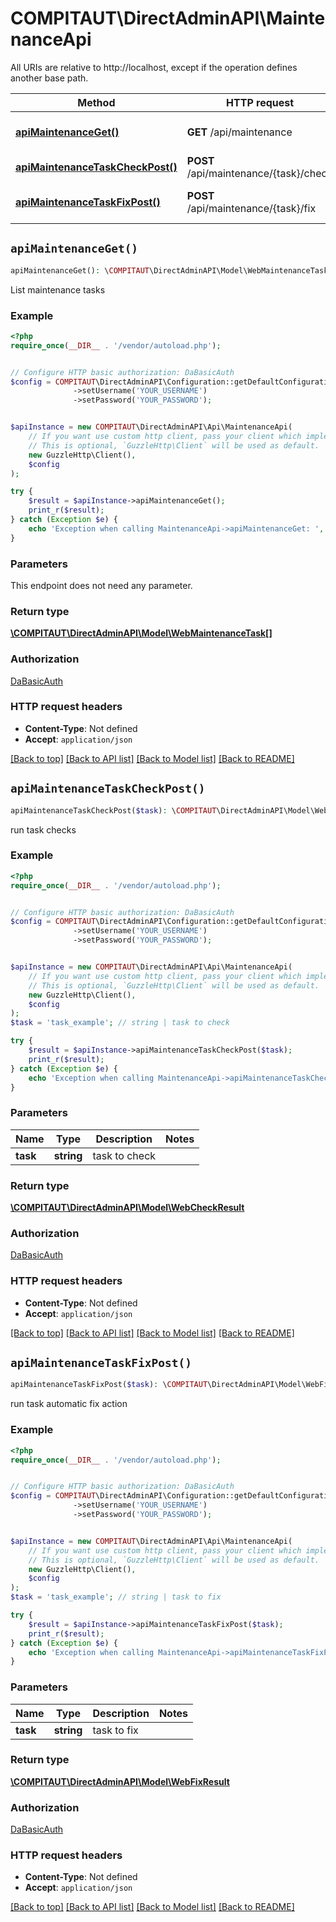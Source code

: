 # COMPITAUT\DirectAdminAPI\MaintenanceApi

All URIs are relative to http://localhost, except if the operation defines another base path.

| Method | HTTP request | Description |
| ------------- | ------------- | ------------- |
| [**apiMaintenanceGet()**](MaintenanceApi.md#apiMaintenanceGet) | **GET** /api/maintenance | List maintenance tasks |
| [**apiMaintenanceTaskCheckPost()**](MaintenanceApi.md#apiMaintenanceTaskCheckPost) | **POST** /api/maintenance/{task}/check | run task checks |
| [**apiMaintenanceTaskFixPost()**](MaintenanceApi.md#apiMaintenanceTaskFixPost) | **POST** /api/maintenance/{task}/fix | run task automatic fix action |


## `apiMaintenanceGet()`

```php
apiMaintenanceGet(): \COMPITAUT\DirectAdminAPI\Model\WebMaintenanceTask[]
```

List maintenance tasks

### Example

```php
<?php
require_once(__DIR__ . '/vendor/autoload.php');


// Configure HTTP basic authorization: DaBasicAuth
$config = COMPITAUT\DirectAdminAPI\Configuration::getDefaultConfiguration()
              ->setUsername('YOUR_USERNAME')
              ->setPassword('YOUR_PASSWORD');


$apiInstance = new COMPITAUT\DirectAdminAPI\Api\MaintenanceApi(
    // If you want use custom http client, pass your client which implements `GuzzleHttp\ClientInterface`.
    // This is optional, `GuzzleHttp\Client` will be used as default.
    new GuzzleHttp\Client(),
    $config
);

try {
    $result = $apiInstance->apiMaintenanceGet();
    print_r($result);
} catch (Exception $e) {
    echo 'Exception when calling MaintenanceApi->apiMaintenanceGet: ', $e->getMessage(), PHP_EOL;
}
```

### Parameters

This endpoint does not need any parameter.

### Return type

[**\COMPITAUT\DirectAdminAPI\Model\WebMaintenanceTask[]**](../Model/WebMaintenanceTask.md)

### Authorization

[DaBasicAuth](../../README.md#DaBasicAuth)

### HTTP request headers

- **Content-Type**: Not defined
- **Accept**: `application/json`

[[Back to top]](#) [[Back to API list]](../../README.md#endpoints)
[[Back to Model list]](../../README.md#models)
[[Back to README]](../../README.md)

## `apiMaintenanceTaskCheckPost()`

```php
apiMaintenanceTaskCheckPost($task): \COMPITAUT\DirectAdminAPI\Model\WebCheckResult
```

run task checks

### Example

```php
<?php
require_once(__DIR__ . '/vendor/autoload.php');


// Configure HTTP basic authorization: DaBasicAuth
$config = COMPITAUT\DirectAdminAPI\Configuration::getDefaultConfiguration()
              ->setUsername('YOUR_USERNAME')
              ->setPassword('YOUR_PASSWORD');


$apiInstance = new COMPITAUT\DirectAdminAPI\Api\MaintenanceApi(
    // If you want use custom http client, pass your client which implements `GuzzleHttp\ClientInterface`.
    // This is optional, `GuzzleHttp\Client` will be used as default.
    new GuzzleHttp\Client(),
    $config
);
$task = 'task_example'; // string | task to check

try {
    $result = $apiInstance->apiMaintenanceTaskCheckPost($task);
    print_r($result);
} catch (Exception $e) {
    echo 'Exception when calling MaintenanceApi->apiMaintenanceTaskCheckPost: ', $e->getMessage(), PHP_EOL;
}
```

### Parameters

| Name | Type | Description  | Notes |
| ------------- | ------------- | ------------- | ------------- |
| **task** | **string**| task to check | |

### Return type

[**\COMPITAUT\DirectAdminAPI\Model\WebCheckResult**](../Model/WebCheckResult.md)

### Authorization

[DaBasicAuth](../../README.md#DaBasicAuth)

### HTTP request headers

- **Content-Type**: Not defined
- **Accept**: `application/json`

[[Back to top]](#) [[Back to API list]](../../README.md#endpoints)
[[Back to Model list]](../../README.md#models)
[[Back to README]](../../README.md)

## `apiMaintenanceTaskFixPost()`

```php
apiMaintenanceTaskFixPost($task): \COMPITAUT\DirectAdminAPI\Model\WebFixResult
```

run task automatic fix action

### Example

```php
<?php
require_once(__DIR__ . '/vendor/autoload.php');


// Configure HTTP basic authorization: DaBasicAuth
$config = COMPITAUT\DirectAdminAPI\Configuration::getDefaultConfiguration()
              ->setUsername('YOUR_USERNAME')
              ->setPassword('YOUR_PASSWORD');


$apiInstance = new COMPITAUT\DirectAdminAPI\Api\MaintenanceApi(
    // If you want use custom http client, pass your client which implements `GuzzleHttp\ClientInterface`.
    // This is optional, `GuzzleHttp\Client` will be used as default.
    new GuzzleHttp\Client(),
    $config
);
$task = 'task_example'; // string | task to fix

try {
    $result = $apiInstance->apiMaintenanceTaskFixPost($task);
    print_r($result);
} catch (Exception $e) {
    echo 'Exception when calling MaintenanceApi->apiMaintenanceTaskFixPost: ', $e->getMessage(), PHP_EOL;
}
```

### Parameters

| Name | Type | Description  | Notes |
| ------------- | ------------- | ------------- | ------------- |
| **task** | **string**| task to fix | |

### Return type

[**\COMPITAUT\DirectAdminAPI\Model\WebFixResult**](../Model/WebFixResult.md)

### Authorization

[DaBasicAuth](../../README.md#DaBasicAuth)

### HTTP request headers

- **Content-Type**: Not defined
- **Accept**: `application/json`

[[Back to top]](#) [[Back to API list]](../../README.md#endpoints)
[[Back to Model list]](../../README.md#models)
[[Back to README]](../../README.md)
